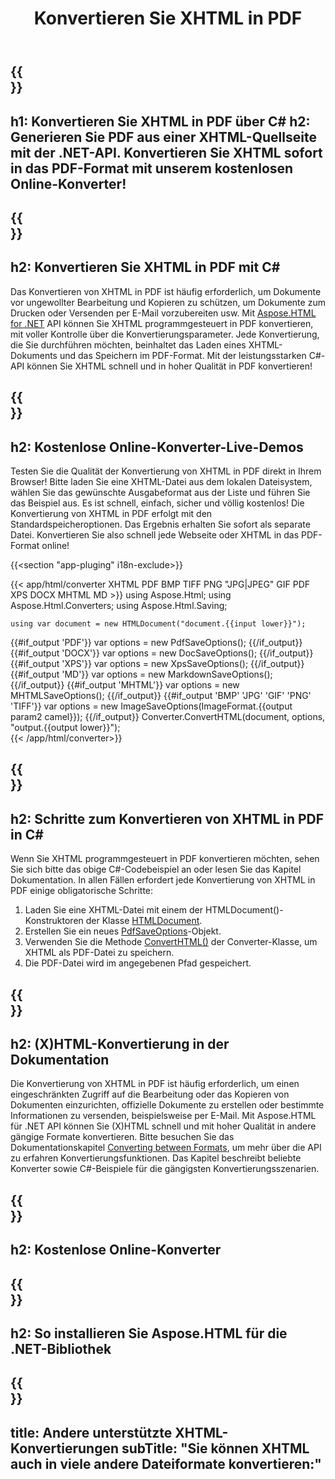 ﻿---
translation: true
template: /templates/_template-conversion-child.md
title: Konvertieren Sie XHTML in PDF
description: Konvertieren Sie XHTML in C# in PDF. Verwenden Sie einfach die Konverter-API innerhalb von ASP.NET oder einer beliebigen .NET-Anwendung. Probieren Sie kostenlos online XHTML to PDF Converter aus!
url: /net/conversion/xhtml-to-pdf/
family: html
platformtag: net
feature: conversion
informat: XHTML
outformat: PDF
otherformats: XPS DOCX GIF JPEG PNG TIFF BMP HTML MHTML MD
howto: howtoXhtml
---

{{<section banner>}}
---
h1: Konvertieren Sie XHTML in PDF über C#
h2: Generieren Sie PDF aus einer XHTML-Quellseite mit der .NET-API. Konvertieren Sie XHTML sofort in das PDF-Format mit unserem kostenlosen Online-Konverter!
---

{{<section overview>}}
---
h2: Konvertieren Sie XHTML in PDF mit C#
---

Das Konvertieren von XHTML in PDF ist häufig erforderlich, um Dokumente vor ungewollter Bearbeitung und Kopieren zu schützen, um Dokumente zum Drucken oder Versenden per E-Mail vorzubereiten usw. Mit [Aspose.HTML for .NET](https://products.aspose.com/html/net/) API können Sie XHTML programmgesteuert in PDF konvertieren, mit voller Kontrolle über die Konvertierungsparameter. Jede Konvertierung, die Sie durchführen möchten, beinhaltet das Laden eines XHTML-Dokuments und das Speichern im PDF-Format. Mit der leistungsstarken C#-API können Sie XHTML schnell und in hoher Qualität in PDF konvertieren!

{{<section demos>}}
---
h2: Kostenlose Online-Konverter-Live-Demos
---

Testen Sie die Qualität der Konvertierung von XHTML in PDF direkt in Ihrem Browser! Bitte laden Sie eine XHTML-Datei aus dem lokalen Dateisystem, wählen Sie das gewünschte Ausgabeformat aus der Liste und führen Sie das Beispiel aus. Es ist schnell, einfach, sicher und völlig kostenlos! Die Konvertierung von XHTML in PDF erfolgt mit den Standardspeicheroptionen. Das Ergebnis erhalten Sie sofort als separate Datei. Konvertieren Sie also schnell jede Webseite oder XHTML in das PDF-Format online!

{{<section "app-pluging" i18n-exclude>}}

{{< app/html/converter XHTML PDF BMP TIFF PNG "JPG|JPEG" GIF PDF XPS DOCX MHTML MD >}}
using Aspose.Html;
using Aspose.Html.Converters;
using Aspose.Html.Saving;

    using var document = new HTMLDocument("document.{{input lower}}");
{{#if_output 'PDF'}}
    var options = new PdfSaveOptions();
{{/if_output}}
{{#if_output 'DOCX'}}
    var options = new DocSaveOptions();
{{/if_output}}
{{#if_output 'XPS'}}
    var options = new XpsSaveOptions();
{{/if_output}}
{{#if_output 'MD'}}
    var options = new MarkdownSaveOptions();
{{/if_output}}
{{#if_output 'MHTML'}}
    var options = new MHTMLSaveOptions();
{{/if_output}}
{{#if_output 'BMP' 'JPG' 'GIF' 'PNG' 'TIFF'}}
    var options = new ImageSaveOptions(ImageFormat.{{output param2 camel}});
{{/if_output}}
    Converter.ConvertHTML(document, options, "output.{{output lower}}");   
{{< /app/html/converter>}} 


{{<section steps>}}
---
h2: Schritte zum Konvertieren von XHTML in PDF in C#
---

Wenn Sie XHTML programmgesteuert in PDF konvertieren möchten, sehen Sie sich bitte das obige C#-Codebeispiel an oder lesen Sie das Kapitel Dokumentation. In allen Fällen erfordert jede Konvertierung von XHTML in PDF einige obligatorische Schritte:
1. Laden Sie eine XHTML-Datei mit einem der HTMLDocument()-Konstruktoren der Klasse [HTMLDocument](https://reference.aspose.com/html/net/aspose.html/htmldocument).
1. Erstellen Sie ein neues [PdfSaveOptions](https://reference.aspose.com/html/net/aspose.html.saving/pdfsaveoptions)-Objekt.
1. Verwenden Sie die Methode [ConvertHTML()](https://reference.aspose.com/html/net/aspose.html.converters/converter/converthtml/) der Converter-Klasse, um XHTML als PDF-Datei zu speichern.
1. Die PDF-Datei wird im angegebenen Pfad gespeichert.




{{<section documentation>}}
---
h2: (X)HTML-Konvertierung in der Dokumentation
---

Die Konvertierung von XHTML in PDF ist häufig erforderlich, um einen eingeschränkten Zugriff auf die Bearbeitung oder das Kopieren von Dokumenten einzurichten, offizielle Dokumente zu erstellen oder bestimmte Informationen zu versenden, beispielsweise per E-Mail. Mit Aspose.HTML für .NET API können Sie (X)HTML schnell und mit hoher Qualität in andere gängige Formate konvertieren. Bitte besuchen Sie das Dokumentationskapitel <a href="https://docs.aspose.com/html/net/converting-between-formats/" target="_blank">Converting between Formats</a>, um mehr über die API zu erfahren Konvertierungsfunktionen. Das Kapitel beschreibt beliebte Konverter sowie C#-Beispiele für die gängigsten Konvertierungsszenarien.

{{<section online-converters>}}
---
h2: Kostenlose Online-Konverter
---

{{<section get-started>}}
---
h2: So installieren Sie Aspose.HTML für die .NET-Bibliothek
---

{{<section other-conversions>}}
---
title: Andere unterstützte XHTML-Konvertierungen
subTitle: "Sie können XHTML auch in viele andere Dateiformate konvertieren:"
---